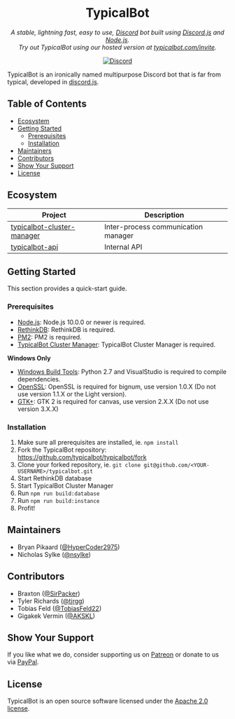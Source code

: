 <p align="center">
    <h1 align="center">TypicalBot</h1>
</p>
<p align="center">
    <i>A stable, lightning fast, easy to use, <a href="https://discordapp.com">Discord</a> bot built using <a href="https://discord.js.org">Discord.js</a> and <a href="https://nodejs.org">Node.js</a>.<br>Try out TypicalBot using our hosted version at <a href="https://typicalbot.com/invite">typicalbot.com/invite</a>.</i>
</p>
<p align="center">
    <a href="https://discord.gg/typicalbot"><img src="https://discordapp.com/api/guilds/163038706117115906/embed.png?style=shield" alt="Discord"></a>
</p>

TypicalBot is an ironically named multipurpose Discord bot that is far from typical, developed in [discord.js](https://github.com/discordjs/discord.js).


## Table of Contents

- [Ecosystem](#ecosystem)
- [Getting Started](#getting-started)
    - [Prerequisites](#prerequisites)
    - [Installation](#installation)
- [Maintainers](#maintainers)
- [Contributors](#contributors)
- [Show Your Support](#show-your-support)
- [License](#license)

## Ecosystem

| Project | Description |
|---------|-------------|
| [typicalbot-cluster-manager](https://github.com/typicalbot/typicalbot-cluster-manager) | Inter-process communication manager |
| [typicalbot-api](https://github.com/typicalbot/typicalbot-api) | Internal API |

## Getting Started

This section provides a quick-start guide.

### Prerequisites

- [Node.js](https://nodejs.org/en/): Node.js 10.0.0 or newer is required.
- [RethinkDB](https://rethinkdb.com/): RethinkDB is required. 
- [PM2](http://pm2.keymetrics.io/): PM2 is required.
- [TypicalBot Cluster Manager](https://github.com/typicalbot/typicalbot-cluster-manager): TypicalBot Cluster Manager is required. 

**Windows Only**
- [Windows Build Tools](https://github.com/felixrieseberg/windows-build-tools): Python 2.7 and VisualStudio is required to compile dependencies. 
- [OpenSSL](http://slproweb.com/products/Win32OpenSSL.html): OpenSSL is required for bignum, use version 1.0.X (Do not use version 1.1.X or the Light version).
- [GTK+](http://ftp.gnome.org/pub/GNOME/binaries/win64/gtk+/): GTK 2 is required for canvas, use version 2.X.X (Do not use version 3.X.X) 

### Installation

1. Make sure all prerequisites are installed, ie. `npm install`
2. Fork the TypicalBot repository: https://github.com/typicalbot/typicalbot/fork
3. Clone your forked repository, ie. `git clone git@github.com/<YOUR-USERNAME>/typicalbot.git`
4. Start RethinkDB database
5. Start TypicalBot Cluster Manager
6. Run `npm run build:database`
7. Run `npm run build:instance`
8. Profit!

## Maintainers

- Bryan Pikaard ([@HyperCoder2975](https://github.com/HyperCoder2975))
- Nicholas Sylke ([@nsylke](https://github.com/nsylke))

## Contributors

- Braxton ([@SirPacker](https://github.com/SirPacker))
- Tyler Richards ([@tjrgg](https://github.com/tjrgg))
- Tobias Feld ([@TobiasFeld22](https://github.com/TobiasFeld22))
- Gigakek Vermin ([@AKSKL](https://github.com/AKSKL))

## Show Your Support

If you like what we do, consider supporting us on [Patreon](https://patreon.com/typicalbot) or donate to us via [PayPal](https://paypal.me/typicalbot).

## License

TypicalBot is an open source software licensed under the [Apache 2.0 license](LICENSE).
